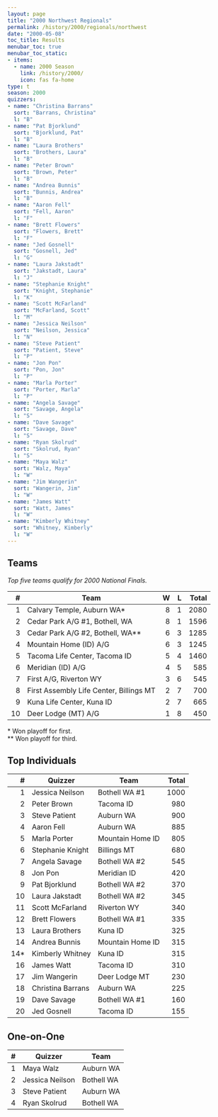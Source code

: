 ```yaml
---
layout: page
title: "2000 Northwest Regionals"
permalink: /history/2000/regionals/northwest
date: "2000-05-08"
toc_title: Results
menubar_toc: true
menubar_toc_static:
- items:
  - name: 2000 Season
    link: /history/2000/
    icon: fas fa-home
type: t
season: 2000
quizzers:
- name: "Christina Barrans"
  sort: "Barrans, Christina"
  l: "B"
- name: "Pat Bjorklund"
  sort: "Bjorklund, Pat"
  l: "B"
- name: "Laura Brothers"
  sort: "Brothers, Laura"
  l: "B"
- name: "Peter Brown"
  sort: "Brown, Peter"
  l: "B"
- name: "Andrea Bunnis"
  sort: "Bunnis, Andrea"
  l: "B"
- name: "Aaron Fell"
  sort: "Fell, Aaron"
  l: "F"
- name: "Brett Flowers"
  sort: "Flowers, Brett"
  l: "F"
- name: "Jed Gosnell"
  sort: "Gosnell, Jed"
  l: "G"
- name: "Laura Jakstadt"
  sort: "Jakstadt, Laura"
  l: "J"
- name: "Stephanie Knight"
  sort: "Knight, Stephanie"
  l: "K"
- name: "Scott McFarland"
  sort: "McFarland, Scott"
  l: "M"
- name: "Jessica Neilson"
  sort: "Neilson, Jessica"
  l: "N"
- name: "Steve Patient"
  sort: "Patient, Steve"
  l: "P"
- name: "Jon Pon"
  sort: "Pon, Jon"
  l: "P"
- name: "Marla Porter"
  sort: "Porter, Marla"
  l: "P"
- name: "Angela Savage"
  sort: "Savage, Angela"
  l: "S"
- name: "Dave Savage"
  sort: "Savage, Dave"
  l: "S"
- name: "Ryan Skolrud"
  sort: "Skolrud, Ryan"
  l: "S"
- name: "Maya Walz"
  sort: "Walz, Maya"
  l: "W"
- name: "Jim Wangerin"
  sort: "Wangerin, Jim"
  l: "W"
- name: "James Watt"
  sort: "Watt, James"
  l: "W"
- name: "Kimberly Whitney"
  sort: "Whitney, Kimberly"
  l: "W"
---
```


## Teams

*Top five teams qualify for 2000 National Finals.*

|    # | Team                                    |    W |    L | Total |
| ---: | --------------------------------------- | ---: | ---: | ----: |
|    1 | Calvary Temple, Auburn WA*              |    8 |    1 |  2080 |
|    2 | Cedar Park A/G #1, Bothell, WA          |    8 |    1 |  1596 |
|    3 | Cedar Park A/G #2, Bothell, WA**        |    6 |    3 |  1285 |
|    4 | Mountain Home (ID) A/G                  |    6 |    3 |  1245 |
|    5 | Tacoma Life Center, Tacoma ID           |    5 |    4 |  1460 |
|    6 | Meridian (ID) A/G                       |    4 |    5 |   585 |
|    7 | First A/G, Riverton WY                  |    3 |    6 |   545 |
|    8 | First Assembly Life Center, Billings MT |    2 |    7 |   700 |
|    9 | Kuna Life Center, Kuna ID               |    2 |    7 |   665 |
|   10 | Deer Lodge (MT) A/G                     |    1 |    8 |   450 |

\* Won playoff for first.\
\*\* Won playoff for third.

## Top Individuals

|    # | Quizzer           | Team             | Total |
| ---: | ----------------- | ---------------- | ----: |
|    1 | Jessica Neilson   | Bothell WA #1    |  1000 |
|    2 | Peter Brown       | Tacoma ID        |   980 |
|    3 | Steve Patient     | Auburn WA        |   900 |
|    4 | Aaron Fell        | Auburn WA        |   885 |
|    5 | Marla Porter      | Mountain Home ID |   805 |
|    6 | Stephanie Knight  | Billings MT      |   680 |
|    7 | Angela Savage     | Bothell WA #2    |   545 |
|    8 | Jon Pon           | Meridian ID      |   420 |
|    9 | Pat Bjorklund     | Bothell WA #2    |   370 |
|   10 | Laura Jakstadt    | Bothell WA #2    |   345 |
|   11 | Scott McFarland   | Riverton WY      |   340 |
|   12 | Brett Flowers     | Bothell WA #1    |   335 |
|   13 | Laura Brothers    | Kuna ID          |   325 |
|   14 | Andrea Bunnis     | Mountain Home ID |   315 |
|  14* | Kimberly Whitney  | Kuna ID          |   315 |
|   16 | James Watt        | Tacoma ID        |   310 |
|   17 | Jim Wangerin      | Deer Lodge MT    |   230 |
|   18 | Christina Barrans | Auburn WA        |   225 |
|   19 | Dave Savage       | Bothell WA #1    |   160 |
|   20 | Jed Gosnell       | Tacoma ID        |   155 |

## One-on-One

|    # | Quizzer         | Team       |
| ---: | --------------- | ---------- |
|    1 | Maya Walz       | Auburn WA  |
|    2 | Jessica Neilson | Bothell WA |
|    3 | Steve Patient   | Auburn WA  |
|    4 | Ryan Skolrud    | Bothell WA |